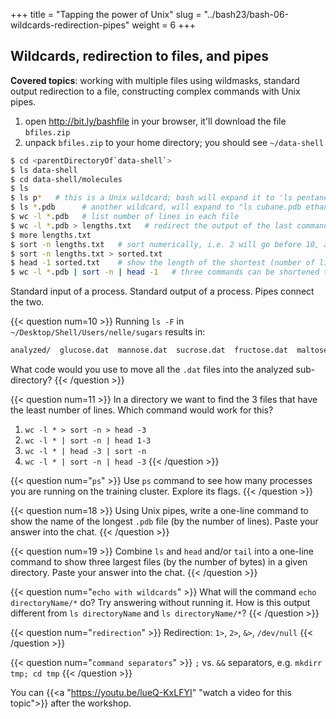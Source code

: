 +++
title = "Tapping the power of Unix"
slug = "../bash23/bash-06-wildcards-redirection-pipes"
weight = 6
+++

## Wildcards, redirection to files, and pipes

**Covered topics**: working with multiple files using wildmasks, standard output redirection to a file,
constructing complex commands with Unix pipes.

1. open http://bit.ly/bashfile in your browser, it'll download the file `bfiles.zip`
2. unpack `bfiles.zip` to your home directory; you should see `~/data-shell`

```sh
$ cd <parentDirectoryOf`data-shell`>
$ ls data-shell
$ cd data-shell/molecules
$ ls
$ ls p*   # this is a Unix wildcard; bash will expand it to 'ls pentane.pdb propane.pdb'
$ ls *.pdb      # another wildcard, will expand to "ls cubane.pdb ethane.pdb ...'
$ wc -l *.pdb   # list number of lines in each file
$ wc -l *.pdb > lengths.txt   # redirect the output of the last command into a file
$ more lengths.txt
$ sort -n lengths.txt   # sort numerically, i.e. 2 will go before 10, and 6 before 22
$ sort -n lengths.txt > sorted.txt
$ head -1 sorted.txt    # show the length of the shortest (number of lines) file
$ wc -l *.pdb | sort -n | head -1   # three commands can be shortened to one - this is called Unix pipe
```

Standard input of a process. Standard output of a process. Pipes connect the two.

<!-- > **Exercise:** Try to explain the difference between these two commands: -->
<!-- > ```sh -->
<!-- > echo hello > test.txt -->
<!-- > echo hello >> test.txt -->
<!-- > ~~~ -->

{{< question num=10 >}}
Running `ls -F` in `~/Desktop/Shell/Users/nelle/sugars` results in:
```sh
analyzed/  glucose.dat  mannose.dat  sucrose.dat  fructose.dat  maltose.dat  raw/
```
What code would you use to move all the `.dat` files into the analyzed sub-directory?
{{< /question >}}

{{< question num=11 >}}
In a directory we want to find the 3 files that have the least number of lines. Which command would work for
this?
1. `wc -l * > sort -n > head -3`
2. `wc -l * | sort -n | head 1-3`
3. `wc -l * | head -3 | sort -n`
4. `wc -l * | sort -n | head -3`
{{< /question >}}

{{< question num="`ps`" >}}
Use `ps` command to see how many processes you are running on the training cluster. Explore its flags.
{{< /question >}}

{{< question num=18 >}}
Using Unix pipes, write a one-line command to show the name of the longest `.pdb` file (by the number of lines). Paste
your answer into the chat.
{{< /question >}}

{{< question num=19 >}}
Combine `ls` and `head` and/or `tail` into a one-line command to show three largest files (by the number of bytes) in a
given directory. Paste your answer into the chat.
{{< /question >}}

{{< question num="`echo with wildcards`" >}}
What will the command `echo directoryName/*` do? Try answering without running it. How is this output different from `ls
directoryName` and `ls directoryName/*`?
{{< /question >}}

{{< question num="`redirection`" >}}
Redirection: `1>`, `2>`, `&>`, `/dev/null`
{{< /question >}}

{{< question num="`command separators`" >}}
`;` vs. `&&` separators, e.g. `mkdirr tmp; cd tmp`
{{< /question >}}

<!-- 06-pipes.mkv -->
<!-- {{< yt lueQ-KxLFYI 63 >}} -->
You can {{<a "https://youtu.be/lueQ-KxLFYI" "watch a video for this topic">}} after the workshop.
